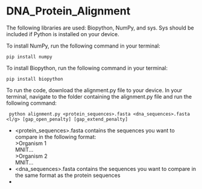 # DNA_Protein_Alignment

The following libraries are used: Biopython, NumPy, and sys. Sys should be included if Python is installed on your device.

To install NumPy, run the following command in your terminal:
```
pip install numpy
```

To install Biopython, run the following command in your terminal:
```
pip install biopython
```

To run the code, download the alignment.py file to your device. In your terminal, navigate to the folder containing the alignment.py file and run the following command:
```
 python alignment.py <protein_sequences>.fasta <dna_sequences>.fasta <l/g> [gap_open_penalty] [gap_extend_penalty]
```
- <protein_sequences>.fasta contains the sequences you want to compare in the following format: <br>
  \>Organism 1 <br>
  MNIT...<br>
  \>Organism 2 <br>
  MNIT...
- <dna_sequences>.fasta contains the sequences you want to compare in the same format as the protein sequences
- 
  
